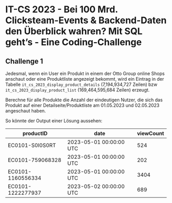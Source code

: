 # IT-CS 2023 - Bei 100 Mrd. Clicksteam-Events & Backend-Daten den Überblick wahren? Mit SQL geht’s - Eine Coding-Challenge
## Challenge 1

Jedesmal, wenn ein User ein Produkt in einem der Otto Group online Shops anschaut oder eine Produktliste angezeigt bekommt, wird ein Eintrag
in der Tabelle `it_cs_2023_display_product_details` (7,194,934,727 Zeilen) bzw `it_cs_2023_display_product_list` (169,464,595,684  Zeilen)
erzeugt.

Berechne für alle Produkte die Anzahl der eindeutigen Nutzer, die sich das Produkt auf einer Detailseite/Produktliste am 01.05.2023 und
02.05.2023 angeschaut haben.


So könnte der Output einer Lösung aussehen:

| productID         | date                    | viewCount |
| ----------------- | ----------------------- | --------- |
| EC0101-S0I0S0RT   | 2023-05-01 00:00:00 UTC | 524       |
| EC0101-759068328  | 2023-05-01 00:00:00 UTC | 202       |
| EC0101-1160556334 | 2023-05-01 00:00:00 UTC | 3404      |
| EC0101-1222277937 | 2023-05-02 00:00:00 UTC | 689       |